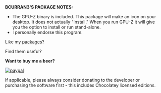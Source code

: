 **BCURRAN3'S PACKAGE NOTES:**

* The GPU-Z binary is included. This package will make an icon on your desktop. It does not actually "install." When you run GPU-Z it will give you the option to install or run stand-alone.
* I personally endorse this program.


Like my [packages](https://chocolatey.org/profiles/bcurran3)? 

Find them useful?

**Want to buy me a beer?**

[![paypal](https://www.paypalobjects.com/en_US/i/btn/btn_donateCC_LG.gif)](https://www.paypal.com/cgi-bin/webscr?cmd=_s-xclick&hosted_button_id=4ECL3UCG5CGB6)

If applicable, please always consider donating to the developer or purchasing the software first - this includes Chocolatey licensed editions. 


